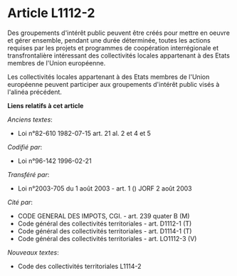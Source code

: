 # Article L1112-2

Des groupements d'intérêt public peuvent être créés pour mettre en oeuvre et gérer ensemble, pendant une durée déterminée,
toutes les actions requises par les projets et programmes de coopération interrégionale et transfrontalière intéressant des
collectivités locales appartenant à des Etats membres de l'Union européenne.

Les collectivités locales appartenant à des Etats membres de l'Union européenne peuvent participer aux groupements d'intérêt
public visés à l'alinéa précédent.

**Liens relatifs à cet article**

_Anciens textes_:

  - Loi n°82-610 1982-07-15 art. 21 al. 2 et 4 et 5

_Codifié par_:

  - Loi n°96-142 1996-02-21

_Transféré par_:

  - Loi n°2003-705 du 1 août 2003 - art. 1 () JORF 2 août 2003

_Cité par_:

  - CODE GENERAL DES IMPOTS, CGI. - art. 239 quater B (M)
  - Code général des collectivités territoriales - art. D1112-1 (T)
  - Code général des collectivités territoriales - art. D1114-1 (T)
  - Code général des collectivités territoriales - art. LO1112-3 (V)

_Nouveaux textes_:

  - Code des collectivités territoriales L1114-2
